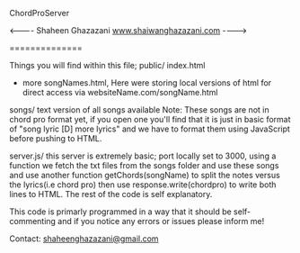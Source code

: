 ChordProServer

<----
Shaheen Ghazazani
www.shaiwanghazazani.com
---->

==============

Things you will find within this file;
public/
  index.html
  + more songNames.html, 
  Here were storing local versions of html for direct access via websiteName.com/songName.html
  
songs/
  text version of all songs available
  Note: These songs are not in chord pro format yet, if you open one you'll find that it is just in 
  basic format of "song lyric [D] more lyrics" and we have to format them using JavaScript before pushing to HTML.
  
server.js/
  this server is extremely basic; port locally set to 3000, using a function we fetch the txt files from the songs folder 
  and use these songs and use another function getChords(songName) to split the notes versus the lyrics(i.e chord pro) then use
  response.write(chordpro) to write both lines to HTML. The rest of the code is self explanatory. 
  
This code is primarly programmed in a way that it should be self-commenting and if you notice any errors or issues
please inform me!

Contact:
shaheenghazazani@gmail.com
